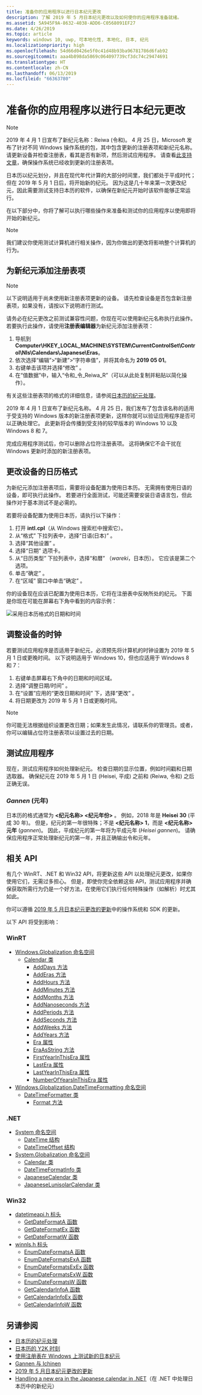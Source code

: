 ```yaml
---
title: 准备你的应用程序以进行日本纪元更改
description: 了解 2019 年 5 月日本纪元更改以及如何使你的应用程序准备就绪。
ms.assetid: 5A945F9A-8632-4038-ADD6-C0568091EF27
ms.date: 4/26/2019
ms.topic: article
keywords: windows 10, uwp, 可本地化性, 本地化, 日本, 纪元
ms.localizationpriority: high
ms.openlocfilehash: 54d66d0426e5f0c41d48b93ba96781786d6fab92
ms.sourcegitcommit: aaa4b898da5869c064097739cf3dc74c29474691
ms.translationtype: HT
ms.contentlocale: zh-CN
ms.lasthandoff: 06/13/2019
ms.locfileid: "66363780"
---
```

# <a name="prepare-your-application-for-the-japanese-era-change"></a>准备你的应用程序以进行日本纪元更改

> [!NOTE]
> 2019 年 4 月 1 日宣布了新纪元名称：Reiwa (令和)。 4 月 25 日，Microsoft 发布了针对不同 Windows 操作系统的包，其中包含更新的注册表项和新纪元名称。 请更新设备并检查注册表，看其是否有新项，然后测试应用程序。 请查看[此支持文章](https://support.microsoft.com/help/4469068/summary-of-new-japanese-era-updates-kb4469068)，确保操作系统已经收到更新的注册表项。

日本历以纪元划分，并且在现代年代计算的大部分时间里，我们都处于平成时代；但在 2019 年 5 月 1 日后，将开始新的纪元。 因为这是几十年来第一次更改纪元，因此需要测试支持日本历的软件，以确保在新纪元开始时该软件能够正常运行。

在以下部分中，你将了解可以执行哪些操作来准备和测试你的应用程序以使用即将开始的新纪元。

> [!NOTE]
> 我们建议你使用测试计算机进行相关操作，因为你做出的更改将影响整个计算机的行为。

## <a name="add-a-registry-key-for-the-new-era"></a>为新纪元添加注册表项

> [!NOTE]
> 以下说明适用于尚未使用新注册表项更新的设备。 请先检查设备是否包含新注册表项，如果没有，请按以下说明进行测试。

请务必在纪元更改之前测试兼容性问题，你现在可以使用新纪元名称执行此操作。 若要执行此操作，请使用**注册表编辑器**为新纪元添加注册表项：

1. 导航到 **Computer\HKEY_LOCAL_MACHINE\SYSTEM\CurrentControlSet\Control\Nls\Calendars\Japanese\Eras**。
2. 依次选择“编辑”>“新建”>“字符串值”，并将其命名为 **2019 05 01**。 
3. 右键单击该项并选择“修改”  。
4. 在“值数据”中，输入“令和_令_Reiwa_R”（可以从此处复制并粘贴以简化操作）。  

有关这些注册表项的格式的详细信息，请参阅[日本历的纪元处理](https://docs.microsoft.com/windows/desktop/Intl/era-handling-for-the-japanese-calendar)。

2019 年 4 月 1 日宣布了新纪元名称。 4 月 25 日，我们发布了包含该名称的适用于受支持的 Windows 版本的新注册表项更新，这样你就可以验证应用程序是否可以正确处理它。 此更新将会传播到受支持的较早版本的 Windows 10 以及 Windows 8 和 7。

完成应用程序测试后，你可以删除占位符注册表项。 这将确保它不会干扰在 Windows 更新时添加的新注册表项。

## <a name="change-your-devices-calendar-format"></a>更改设备的日历格式

为新纪元添加注册表项后，需要将设备配置为使用日本历。 无需拥有使用日语的设备，即可执行此操作。 若要进行全面测试，可能还需要安装日语语言包，但此操作对于基本测试不是必需的。

若要将设备配置为使用日本历，请执行以下操作：

1. 打开 **intl.cpl**（从 Windows 搜索栏中搜索它）。
2. 从“格式”  下拉列表中，选择“日语(日本)”  。
3. 选择“其他设置”  。
4. 选择“日期”  选项卡。
5. 从“日历类型”  下拉列表中，选择“和暦”  （*wareki*，日本历）。 它应该是第二个选项。
6. 单击“确定”  。
7. 在“区域”  窗口中单击“确定”  。

你的设备现在应该已配置为使用日本历，它将在注册表中反映所处的纪元。 下面是你现在可能在屏幕右下角中看到的内容示例：

![采用日本历格式的日期和时间](images/japanese-calendar-format.png)

## <a name="adjust-your-devices-clock"></a>调整设备的时钟

若要测试应用程序是否适用于新纪元，必须预先将计算机的时钟设置为 2019 年 5 月 1 日或更晚时间。 以下说明适用于 Windows 10，但也应适用于 Windows 8 和 7：

1. 右键单击屏幕右下角中的日期和时间区域。
2. 选择“调整日期/时间”  。
3. 在“设置”应用的“更改日期和时间”  下，选择“更改”  。
4. 将日期更改为 2019 年 5 月 1 日或更晚时间。

> [!NOTE]
> 你可能无法根据组织设置更改日期；如果发生此情况，请联系你的管理员。或者，你可以编辑占位符注册表项以设置过去的日期。

## <a name="test-your-application"></a>测试应用程序

现在，测试应用程序如何处理新纪元。 检查日期的显示位置，例如时间戳和日期选取器。 确保纪元在 2019 年 5 月 1 日 (Heisei, 平成) 之前和 (Reiwa, 令和) 之后正确无误。

### <a name="gannen-"></a>*Gannen* (元年)

日本历的格式通常为 **&lt;纪元名称&gt; &lt;纪元年份&gt;** 。 例如，2018 年是 **Heisei 30** (平成 30 年)。  但是，纪元的第一年很特殊；不是 **&lt;纪元名称&gt; 1**，而是 **&lt;纪元名称&gt; 元年** (*gannen*)。 因此，平成纪元的第一年将为平成元年 (*Heisei gannen*)。 请确保应用程序正常处理新纪元的第一年，并且正确输出令和元年。

## <a name="related-apis"></a>相关 API

有几个 WinRT、.NET 和 Win32 API，将更新这些 API 以处理纪元更改，如果你使用它们，无需过多担心。 但是，即使你完全依赖这些 API，测试应用程序并确保获取所需行为仍是一个好方法，在使用它们执行任何特殊操作（如解析）时尤其如此。

你可以遵循 [2019 年 5 月日本纪元更改的更新](https://support.microsoft.com/help/4470918/updates-for-may-2019-japan-era-change)中的操作系统和 SDK 的更新。

以下 API 将受到影响：

### <a name="winrt"></a>WinRT

* [Windows.Globalization 命名空间](https://docs.microsoft.com/uwp/api/windows.globalization)
  * [Calendar 类](https://docs.microsoft.com/uwp/api/windows.globalization.calendar)
    * [AddDays 方法](https://docs.microsoft.com/uwp/api/windows.globalization.calendar.adddays)
    * [AddEras 方法](https://docs.microsoft.com/uwp/api/windows.globalization.calendar.adderas)
    * [AddHours 方法](https://docs.microsoft.com/uwp/api/windows.globalization.calendar.addhours)
    * [AddMinutes 方法](https://docs.microsoft.com/uwp/api/windows.globalization.calendar.addminutes)
    * [AddMonths 方法](https://docs.microsoft.com/uwp/api/windows.globalization.calendar.addmonths)
    * [AddNanoseconds 方法](https://docs.microsoft.com/uwp/api/windows.globalization.calendar.addnanoseconds)
    * [AddPeriods 方法](https://docs.microsoft.com/uwp/api/windows.globalization.calendar.addperiods)
    * [AddSeconds 方法](https://docs.microsoft.com/uwp/api/windows.globalization.calendar.addseconds)
    * [AddWeeks 方法](https://docs.microsoft.com/uwp/api/windows.globalization.calendar.addweeks)
    * [AddYears 方法](https://docs.microsoft.com/uwp/api/windows.globalization.calendar.addyears)
    * [Era 属性](https://docs.microsoft.com/uwp/api/windows.globalization.calendar.era)
    * [EraAsString 方法](https://docs.microsoft.com/uwp/api/windows.globalization.calendar.eraasstring)
    * [FirstYearInThisEra 属性](https://docs.microsoft.com/uwp/api/windows.globalization.calendar.firstyearinthisera)
    * [LastEra 属性](https://docs.microsoft.com/uwp/api/windows.globalization.calendar.lastera)
    * [LastYearInThisEra 属性](https://docs.microsoft.com/uwp/api/windows.globalization.calendar.lastyearinthisera)
    * [NumberOfYearsInThisEra 属性](https://docs.microsoft.com/uwp/api/windows.globalization.calendar.numberofyearsinthisera)
* [Windows.Globalization.DateTimeFormatting 命名空间](https://docs.microsoft.com/uwp/api/windows.globalization.datetimeformatting)
  * [DateTimeFormatter 类](https://docs.microsoft.com/uwp/api/windows.globalization.datetimeformatting.datetimeformatter)
    * [Format 方法](https://docs.microsoft.com/uwp/api/windows.globalization.datetimeformatting.datetimeformatter.format)

### <a name="net"></a>.NET

* [System 命名空间](https://docs.microsoft.com/dotnet/api/system)
  * [DateTime 结构](https://docs.microsoft.com/dotnet/api/system.datetime)
  * [DateTimeOffset 结构](https://docs.microsoft.com/dotnet/api/system.datetimeoffset)
* [System.Globalization 命名空间](https://docs.microsoft.com/dotnet/api/system.globalization)
  * [Calendar 类](https://docs.microsoft.com/dotnet/api/system.globalization.calendar)
  * [DateTimeFormatInfo 类](https://docs.microsoft.com/dotnet/api/system.globalization.datetimeformatinfo)
  * [JapaneseCalendar 类](https://docs.microsoft.com/dotnet/api/system.globalization.japanesecalendar)
  * [JapaneseLunisolarCalendar 类](https://docs.microsoft.com/dotnet/api/system.globalization.japaneselunisolarcalendar)

### <a name="win32"></a>Win32

* [datetimeapi.h 标头](https://docs.microsoft.com/windows/desktop/api/datetimeapi/)
  * [GetDateFormatA 函数](https://docs.microsoft.com/windows/desktop/api/datetimeapi/nf-datetimeapi-getdateformata)
  * [GetDateFormatEx 函数](https://docs.microsoft.com/windows/desktop/api/datetimeapi/nf-datetimeapi-getdateformatex)
  * [GetDateFormatW 函数](https://docs.microsoft.com/windows/desktop/api/datetimeapi/nf-datetimeapi-getdateformatw)
* [winnls.h 标头](https://docs.microsoft.com/windows/desktop/api/winnls/)
  * [EnumDateFormatsA 函数](https://docs.microsoft.com/windows/desktop/api/winnls/nf-winnls-enumdateformatsa)
  * [EnumDateFormatsExA 函数](https://docs.microsoft.com/windows/desktop/api/winnls/nf-winnls-enumdateformatsexa)
  * [EnumDateFormatsExEx 函数](https://docs.microsoft.com/windows/desktop/api/winnls/nf-winnls-enumdateformatsexex)
  * [EnumDateFormatsExW 函数](https://docs.microsoft.com/windows/desktop/api/winnls/nf-winnls-enumdateformatsexw)
  * [EnumDateFormatsW 函数](https://docs.microsoft.com/windows/desktop/api/winnls/nf-winnls-enumdateformatsw)
  * [GetCalendarInfoA 函数](https://docs.microsoft.com/windows/desktop/api/winnls/nf-winnls-getcalendarinfoa)
  * [GetCalendarInfoEx 函数](https://docs.microsoft.com/windows/desktop/api/winnls/nf-winnls-getcalendarinfoex)
  * [GetCalendarInfoW 函数](https://docs.microsoft.com/windows/desktop/api/winnls/nf-winnls-getcalendarinfow)

## <a name="see-also"></a>另请参阅

* [日本历的纪元处理](https://docs.microsoft.com/windows/desktop/Intl/era-handling-for-the-japanese-calendar)
* [日本历的 Y2K 时刻](https://blogs.msdn.microsoft.com/shawnste/2018/04/12/the-japanese-calendars-y2k-moment/)
* [使用注册表在 Windows 上测试新的日本纪元](https://blogs.msdn.microsoft.com/shawnste/2018/08/07/using-the-registry-to-test-the-new-japanese-era-on-windows/)
* [Gannen 与 Ichinen](https://blogs.msdn.microsoft.com/shawnste/2018/11/12/gannen-vs-ichinen/)
* [2019 年 5 月日本纪元更改的更新](https://support.microsoft.com/help/4470918/updates-for-may-2019-japan-era-change)
* [Handling a new era in the Japanese calendar in .NET](https://devblogs.microsoft.com/dotnet/handling-a-new-era-in-the-japanese-calendar-in-net/)（在 .NET 中处理日本历中的新纪元）
